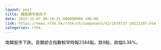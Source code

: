 ```yaml
---
layout: post
title: 韓股開市後向下
date: 2022-12-07 08:16:21.000000000 +08:00
link: https://news.rthk.hk/rthk/ch/component/k2/1678737-20221207.htm
categories: rthk
---
```


南韓股市下跌。首爾綜合指數較早時報2384點，跌9點，跌幅0.38%。
